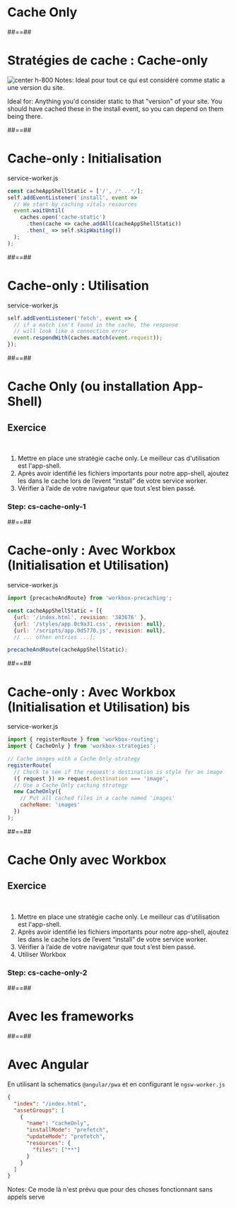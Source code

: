 <!-- .slide: class="transition bg-green" -->

# Cache Only

##==##

# Stratégies de cache : Cache-only

![center h-800](./assets/images/cache-strategy-cache-only.png)
Notes:
Ideal pour tout ce qui est considéré comme static a une version du site.

Ideal for: Anything you'd consider static to that "version" of your site.
You should have cached these in the install event, so you can depend on them being there.

##==##

<!-- .slide: class="with-code" -->

# Cache-only : Initialisation

service-worker.js

```javascript
const cacheAppShellStatic = ['/', /*...*/];
self.addEventListener('install', event =>
  // We start by caching vitals resources
  event.waitUntil(
    caches.open('cache-static')
      .then(cache => cache.addAll(cacheAppShellStatic))
      .then(_ => self.skipWaiting())
  );
);
```

<!-- .element: class="big-code" -->

##==##

<!-- .slide: class="with-code" -->

# Cache-only : Utilisation

service-worker.js

```javascript
self.addEventListener('fetch', event => {
  // if a match isn't found in the cache, the response
  // will look like a connection error
  event.respondWith(caches.match(event.request));
});
```

<!-- .element: class="big-code" -->

##==##

<!-- .slide: class="exercice" -->

# Cache Only (ou installation App-Shell)

## Exercice

<br>

1. Mettre en place une stratégie cache only. Le meilleur cas d'utilisation est l'app-shell.
1. Après avoir identifié les fichiers importants pour notre app-shell, ajoutez les dans le cache lors de l’event “install” de votre service worker.
1. Vérifier à l’aide de votre navigateur que tout s’est bien passé.

### Step: cs-cache-only-1

##==##

<!-- .slide: class="with-code" -->

# Cache-only : Avec Workbox (Initialisation et Utilisation)

service-worker.js

```javascript
import {precacheAndRoute} from 'workbox-precaching';

const cacheAppShellStatic = [{
  {url: '/index.html', revision: '383676' },
  {url: '/styles/app.0c9a31.css', revision: null},
  {url: '/scripts/app.0d5770.js', revision: null},
  // ... other entries ...];

precacheAndRoute(cacheAppShellStatic);
```

<!-- .element: class="big-code" -->

##==##

<!-- .slide: class="with-code" -->

# Cache-only : Avec Workbox (Initialisation et Utilisation) bis

service-worker.js

```javascript
import { registerRoute } from 'workbox-routing';
import { CacheOnly } from 'workbox-strategies';

// Cache images with a Cache Only strategy
registerRoute(
  // Check to see if the request's destination is style for an image
  ({ request }) => request.destination === 'image',
  // Use a Cache Only caching strategy
  new CacheOnly({
    // Put all cached files in a cache named 'images'
    cacheName: 'images'
  })
);
```

<!-- .element: class="big-code" -->

##==##

<!-- .slide: class="exercice" -->

# Cache Only avec Workbox

## Exercice

<br>

1. Mettre en place une stratégie cache only. Le meilleur cas d'utilisation est l'app-shell.
1. Après avoir identifié les fichiers importants pour notre app-shell, ajoutez les dans le cache lors de l’event “install” de votre service worker.
1. Vérifier à l’aide de votre navigateur que tout s’est bien passé.
1. Utiliser Workbox

### Step: cs-cache-only-2

##==##

<!-- .slide: class="transition bg-white" -->

# Avec les frameworks

##==##

<!-- .slide: class="with-code" -->

# Avec Angular

En utilisant la schematics `@angular/pwa` et en configurant le `ngsw-worker.js`

```json
{
  "index": "/index.html",
  "assetGroups": [
    {
      "name": "cacheOnly",
      "installMode": "prefetch",
      "updateMode": "prefetch",
      "resources": {
        "files": ["**"]
      }
    }
  ]
}
```

<!-- .element: class="big-code" -->

Notes:
Ce mode là n'est prévu que pour des choses fonctionnant sans appels serve
